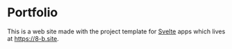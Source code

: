 # Portfolio

This is a web site made with the project template for [Svelte](https://github.com/sveltejs/template) apps which lives at https://8-b.site.

